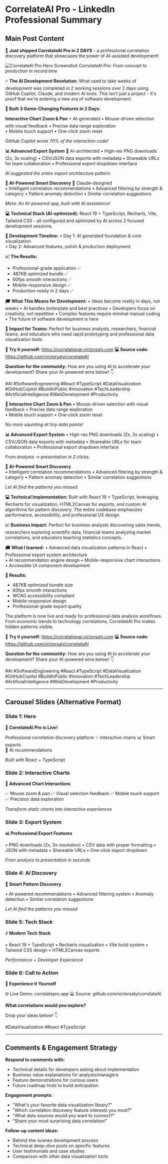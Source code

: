 # CorrelateAI Pro - LinkedIn Professional Summary

## Main Post Content

🚀 **Just shipped CorrelateAI Pro in 2 DAYS** - a professional correlation discovery platform that showcases the power of AI-assisted development!

![CorrelateAI Pro Hero Screenshot](https://victorsaly.github.io/correlateAI/docs/assets/images/hero-interface-correlateai.png)
*CorrelateAI Pro: From concept to production in record time*

⚡ **The AI Development Revolution:** What used to take weeks of development was completed in 2 working sessions over 2 days using GitHub Copilot, Claude, and modern AI tools. This isn't just a project - it's proof that we're entering a new era of software development.

**🎯 Built 3 Game-Changing Features in 2 Days:**

**Interactive Chart Zoom & Pan** ⚡ AI-generated
• Mouse-driven selection with visual feedback
• Precise data range exploration  
• Mobile touch support
• One-click zoom reset

*GitHub Copilot wrote 70% of the interaction code!*

**📊 Advanced Export System** 🤖 AI-architected
• High-res PNG downloads (2x, 3x scaling)
• CSV/JSON data exports with metadata
• Shareable URLs for team collaboration
• Professional export dropdown interface

*AI suggested the entire export architecture pattern.*

**🤖 AI-Powered Smart Discovery** 🧠 Claude-designed  
• Intelligent correlation recommendations
• Advanced filtering by strength & category
• Pattern anomaly detection
• Similar correlation suggestions

*Meta: An AI-powered app, built with AI assistance!*

**💻 Technical Stack (AI-optimized):**
React 19 + TypeScript, Recharts, Vite, Tailwind CSS - all configured and optimized by AI across 2 focused development sessions.

**🚀 Development Timeline:**
• Day 1: AI generated foundation & core visualization  
• Day 2: Advanced features, polish & production deployment

**📈 The Results:**
- Professional-grade application ✅
- 487KB optimized bundle ✅
- 60fps smooth interactions ✅
- Mobile-responsive design ✅
- Production-ready in 2 days ✅

**🎓 What This Means for Development:**
• Ideas become reality in days, not weeks
• AI handles boilerplate and best practices
• Developers focus on creativity, not repetition
• Complex features require minimal manual coding
• The future of software development is here

**🌟 Impact for Teams:**
Perfect for business analysts, researchers, financial teams, and educators who need rapid prototyping and professional data visualization tools.

**🔗 Try it yourself:** https://correlationai.victorsaly.com
**💻 Source code:** https://github.com/victorsaly/correlateAI

**Question for the community:** How are you using AI to accelerate your development? Share your AI-powered wins below! 👇

#AI #SoftwareEngineering #React #TypeScript #DataVisualization #GitHubCopilot #BuildInPublic #Innovation #TechLeadership #ArtificialIntelligence #WebDevelopment #Productivity

**🎯 Interactive Chart Zoom & Pan**
• Mouse-driven selection with visual feedback
• Precise data range exploration  
• Mobile touch support
• One-click zoom reset

*No more squinting at tiny data points!*

**📊 Advanced Export System**
• High-res PNG downloads (2x, 3x scaling)
• CSV/JSON data exports with metadata
• Shareable URLs for team collaboration
• Professional export dropdown interface

*From analysis → presentation in 2 clicks.*

**🤖 AI-Powered Smart Discovery**  
• Intelligent correlation recommendations
• Advanced filtering by strength & category
• Pattern anomaly detection
• Similar correlation suggestions

*Let AI find the patterns you missed.*

**💻 Technical Implementation:**
Built with React 19 + TypeScript, leveraging Recharts for visualization, HTML2Canvas for exports, and custom AI algorithms for pattern discovery. The entire codebase emphasizes performance, accessibility, and professional UX design.

**📈 Business Impact:**
Perfect for business analysts discovering sales trends, researchers exploring scientific data, financial teams analyzing market correlations, and educators teaching statistics concepts.

**🎓 What I learned:**
• Advanced data visualization patterns in React
• Professional export system architecture  
• AI recommendation engine design
• Mobile-responsive chart interactions
• Accessible UI component development

**🌟 Results:**
- 487KB optimized bundle size
- 60fps smooth interactions
- WCAG accessibility compliant
- Mobile-responsive design
- Professional-grade export quality

The platform is now live and ready for professional data analysis workflows. From economic trends to technology correlations, CorrelateAI Pro makes hidden patterns visible.

**🔗 Try it yourself:** https://correlationai.victorsaly.com
**💻 Source code:** https://github.com/victorsaly/correlateAI

**Question for the community:** How are you using AI to accelerate your development? Share your AI-powered wins below! 👇

#AI #SoftwareEngineering #React #TypeScript #DataVisualization #GitHubCopilot #BuildInPublic #Innovation #TechLeadership #ArtificialIntelligence #WebDevelopment #Productivity

---

## Carousel Slides (Alternative Format)

### Slide 1: Hero
**🚀 CorrelateAI Pro is Live!**

Professional correlation discovery platform
✨ Interactive charts
📊 Smart exports  
🤖 AI recommendations

Built with React + TypeScript

### Slide 2: Interactive Charts
**🎯 Advanced Chart Interactions**

✅ Mouse zoom & pan
✅ Visual selection feedback
✅ Mobile touch support
✅ Precision data exploration

*Transform static charts into interactive experiences*

### Slide 3: Export System
**📊 Professional Export Features**

• PNG downloads (2x, 3x resolution)
• CSV data with proper formatting
• JSON with metadata
• Shareable URLs
• One-click export dropdown

*From analysis to presentation in seconds*

### Slide 4: AI Discovery
**🤖 Smart Pattern Discovery**

• AI-powered recommendations
• Advanced filtering system
• Anomaly detection
• Similar correlation suggestions

*Let AI find the patterns you missed*

### Slide 5: Tech Stack
**⚡ Modern Tech Stack**

• React 19 + TypeScript
• Recharts visualization
• Vite build system
• Tailwind CSS design
• HTML2Canvas exports

*Performance + Developer Experience*

### Slide 6: Call to Action
**🔗 Experience It Yourself**

🌐 Live Demo: correlatepro.app
💻 Source: github.com/victorsaly/correlateAI

**What correlations would you explore?**

Drop your ideas below! 👇

#DataVisualization #React #TypeScript

---

## Comments & Engagement Strategy

**Respond to comments with:**
- Technical details for developers asking about implementation
- Business value explanations for analysts/managers  
- Feature demonstrations for curious users
- Future roadmap hints to build anticipation

**Engagement prompts:**
- "What's your favorite data visualization library?"
- "Which correlation discovery feature interests you most?"
- "What data sources would you want to connect?"
- "Share your most surprising data correlation!"

**Follow-up content ideas:**
- Behind-the-scenes development process
- Technical deep-dive posts on specific features
- User testimonials and case studies
- Comparison with other data visualization tools